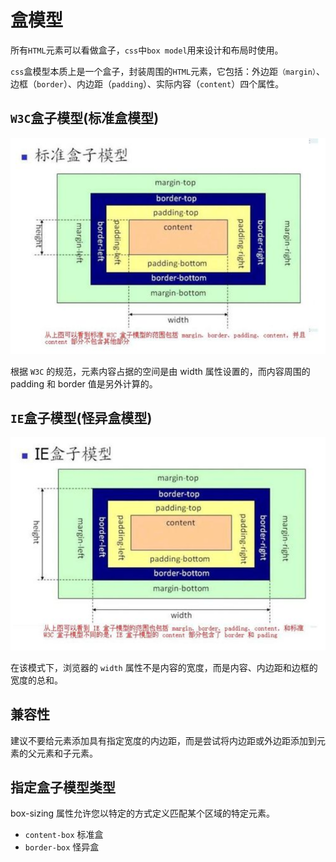 # 盒模型

所有`HTML`元素可以看做盒子，`css`中`box model`用来设计和布局时使用。

`css`盒模型本质上是一个盒子，封装周围的`HTML`元素，它包括：外边距`（margin）`、边框（`border`）、内边距（`padding`）、实际内容（`content`）四个属性。 


## `W3C`盒子模型(标准盒模型)

![标准盒](./img/box11.png)

根据 `W3C` 的规范，元素内容占据的空间是由 width 属性设置的，而内容周围的 padding 和 border 值是另外计算的。

## `IE`盒子模型(怪异盒模型)

![怪异盒](./img/box22.png)

在该模式下，浏览器的 `width` 属性不是内容的宽度，而是内容、内边距和边框的宽度的总和。

## 兼容性

建议不要给元素添加具有指定宽度的内边距，而是尝试将内边距或外边距添加到元素的父元素和子元素。

## 指定盒子模型类型

box-sizing 属性允许您以特定的方式定义匹配某个区域的特定元素。

- `content-box` 标准盒
- `border-box` 怪异盒